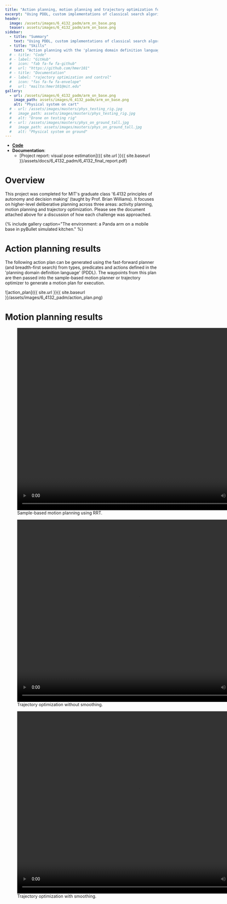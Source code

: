 ```yaml
---
title: "Action planning, motion planning and trajectory optimization for a mobile manipulator"
excerpt: "Using PDDL, custom implementations of classical search algorithms, and nonlinear mathematical optimization for action and motion planning."
header:
  image: /assets/images/6_4132_padm/arm_on_base.png
  teaser: assets/images/6_4132_padm/arm_on_base.png
sidebar:
  - title: "Summary"
    text: "Using PDDL, custom implementations of classical search algorithms, and nonlinear mathematical optimization for action and motion planning."
  - title: "Skills"
    text: "Action planning with the 'planning domain definition language' (PDDL), breadth first and depth first search, heuristic search with the fast-forward planner, sample-based motion planning with RRT (and RRT*), mathematical programming for trajectory optimization with pyDrake, Franka Panda robotic arm simulation"
  # - title: "Code"
  # - label: "GitHub"
  #   icon: "fab fa-fw fa-github"
  #   url: "https://github.com/hmer101"
  # - title: "Documentation"
  # - label: "rajectory optimization and control"
  #   icon: "fas fa-fw fa-envelope"
  #   url: "mailto:hmer101@mit.edu"
gallery:
  - url: /assets/images/6_4132_padm/arm_on_base.png
    image_path: assets/images/6_4132_padm/arm_on_base.png
    alt: "Physical system on cart"
  # - url: /assets/images/masters/phys_testing_rig.jpg
  #   image_path: assets/images/masters/phys_testing_rig.jpg
  #   alt: "Drone on testing rig"
  # - url: /assets/images/masters/phys_on_ground_tall.jpg
  #   image_path: assets/images/masters/phys_on_ground_tall.jpg
  #   alt: "Physical system on ground"
---
```


- **[Code](https://github.com/hmer101/6_4132_arm_planning/tree/main)**
- **Documentation**:
  - [Project report: visual pose estimation]({{ site.url }}{{ site.baseurl }}/assets/docs/6_4132_padm/6_4132_final_report.pdf)


# Overview
This project was completed for MIT's graduate class '6.4132 principles of autonomy and decision making' (taught by Prof. Brian Williams). It focuses on higher-level deliberative planning across three areas: activity planning, motion planning and trajectory optimization. Please see the document attached above for a discussion of how each challenge was approached.  


{% include gallery caption="The environment: a Panda arm on a mobile base in pyBullet simulated kitchen." %}


# Action planning results
The following action plan can be generated using the fast-forward planner (and breadth-first search) from types, predicates and actions defined in the 'planning domain definition language' (PDDL). The waypoints from this plan are then passed into the sample-based motion planner or trajectory optimizer to generate a motion plan for execution. 

![action_plan]({{ site.url }}{{ site.baseurl }}/assets/images/6_4132_padm/action_plan.png)


# Motion planning results
<figure>
  <video width="800" height="600" controls>
    <source src="{{ site.url }}{{ site.baseurl }}/assets/images/6_4132_padm/motion_planning_rrt.mp4" type="video/mp4">
    Your browser does not support the video tag.
  </video>
    <figcaption>Sample-based motion planning using RRT.</figcaption>
</figure>

<figure>
  <video width="800" height="600" controls>
    <source src="{{ site.url }}{{ site.baseurl }}/assets/images/6_4132_padm/traj_opt_no_smoothing.mp4" type="video/mp4">
    Your browser does not support the video tag.
  </video>
    <figcaption>Trajectory optimization without smoothing.</figcaption>
</figure>

<figure>
  <video width="800" height="600" controls>
    <source src="{{ site.url }}{{ site.baseurl }}/assets/images/6_4132_padm/traj_opt_with_smoothing.mp4" type="video/mp4">
    Your browser does not support the video tag.
  </video>
    <figcaption>Trajectory optimization with smoothing.</figcaption>
</figure>